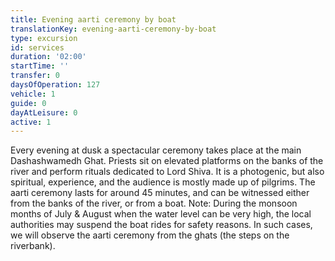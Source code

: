 ```yaml
---
title: Evening aarti ceremony by boat
translationKey: evening-aarti-ceremony-by-boat
type: excursion
id: services
duration: '02:00'
startTime: ''
transfer: 0
daysOfOperation: 127
vehicle: 1
guide: 0
dayAtLeisure: 0
active: 1
---
```

Every evening at dusk a spectacular ceremony takes place at the main Dashashwamedh Ghat. Priests sit on elevated platforms on the banks of the river and perform rituals dedicated to Lord Shiva. It is a photogenic, but also spiritual, experience, and the audience is mostly made up of pilgrims. The aarti ceremony lasts for around 45 minutes, and can be witnessed either from the banks of the river, or from a boat.     Note: During the monsoon months of July & August when the water level can be very high, the local authorities may suspend the boat rides for safety reasons. In such cases, we will observe the aarti ceremony from the ghats (the steps on the riverbank).